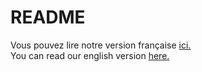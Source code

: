# README
Vous pouvez lire notre version française [ici.](Link)    
You can read our english version [here.](Link)
